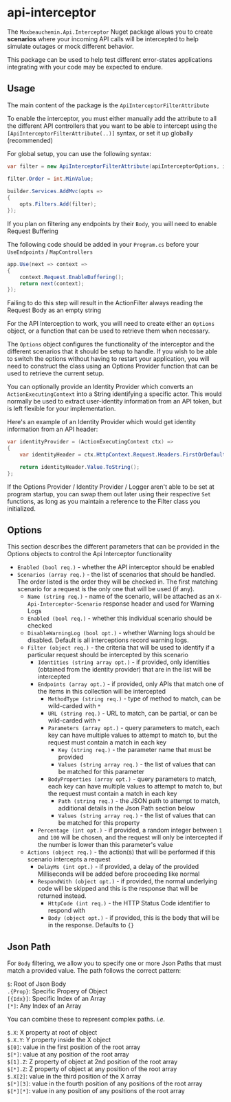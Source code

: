 # api-interceptor

The `Maxbeauchemin.Api.Interceptor` Nuget package allows you to create **scenarios** where your incoming API calls will be intercepted to help simulate outages or mock different behavior.

This package can be used to help test different error-states applications integrating with your code may be expected to endure.

## Usage

The main content of the package is the `ApiInterceptorFilterAttribute`

To enable the interceptor, you must either manually add the attribute to all the different API controllers that you want to be able to intercept using the `[ApiInterceptorFilterAttribute(..)]` syntax, or set it up globally (recommended)

For global setup, you can use the following syntax:
```csharp
var filter = new ApiInterceptorFilterAttribute(apiInterceptorOptions, identityProvider);

filter.Order = int.MinValue;
    
builder.Services.AddMvc(opts =>
{
    opts.Filters.Add(filter);
});
```

If you plan on filtering any endpoints by their `Body`, you will need to enable Request Buffering

The following code should be added in your `Program.cs` before your `UseEndpoints` / `MapControllers`
```csharp
app.Use(next => context =>
{
    context.Request.EnableBuffering();
    return next(context);
});
```
Failing to do this step will result in the ActionFilter always reading the Request Body as an empty string

For the API Interception to work, you will need to create either an `Options` object, or a function that can be used to retrieve them when necessary.

The `Options` object configures the functionality of the interceptor and the different scenarios that it should be setup to handle. If you wish to be able to switch the options without having to restart your application, you will need to construct the class using an Options Provider function that can be used to retrieve the current setup.

You can optionally provide an Identity Provider which converts an `ActionExecutingContext` into a String identifying a specific actor. This would normally be used to extract user-identity information from an API token, but is left flexible for your implementation.

Here's an example of an Identity Provider which would get identity information from an API header:

```csharp
var identityProvider = (ActionExecutingContext ctx) =>
{
    var identityHeader = ctx.HttpContext.Request.Headers.FirstOrDefault(h => h.Key == "X-Identity");

    return identityHeader.Value.ToString();
};
```

If the Options Provider / Identity Provider / Logger aren't able to be set at program startup, you can swap them out later using their respective `Set` functions, as long as you maintain a reference to the Filter class you initialized.

## Options

This section describes the different parameters that can be provided in the Options objects to control the Api Interceptor functionality

- `Enabled (bool req.)` - whether the API interceptor should be enabled
- `Scenarios (array req.)` - the list of scenarios that should be handled. The order listed is the order they will be checked in. The first matching scenario for a request is the only one that will be used (if any).
  - `Name (string req.)` - name of the scenario, will be attached as an `X-Api-Interceptor-Scenario` response header and used for Warning Logs
  - `Enabled (bool req.)` - whether this individual scenario should be checked
  - `DisableWarningLog (bool opt.)` - whether Warning logs should be disabled. Default is all interceptions record warning logs.
  - `Filter (object req.)` - the criteria that will be used to identify if a particular request should be intercepted by this scenario
    - `Identities (string array opt.)` - if provided, only identities (obtained from the identity provider) that are in the list will be intercepted
    - `Endpoints (array opt.)` - if provided, only APIs that match one of the items in this collection will be intercepted
      - `MethodType (string req.)` - type of method to match, can be wild-carded with `*`
      - `URL (string req.)` - URL to match, can be partial, or can be wild-carded with `*`
      - `Parameters (array opt.)` - query parameters to match, each key can have multiple values to attempt to match to, but the request must contain a match in each key
        - `Key (string req.)` - the parameter name that must be provided
        - `Values (string array req.)` - the list of values that can be matched for this parameter
      - `BodyProperties (array opt.)` - query parameters to match, each key can have multiple values to attempt to match to, but the request must contain a match in each key
        - `Path (string req.)` - the JSON path to attempt to match, additional details in the Json Path section below
        - `Values (string array req.)` - the list of values that can be matched for this property
    - `Percentage (int opt.)` - if provided, a random integer between `1` and `100` will be chosen, and the request will only be intercepted if the number is lower than this parameter's value
  - `Actions (object req.)` - the action(s) that will be performed if this scenario intercepts a request
    - `DelayMs (int opt.)` - if provided, a delay of the provided Milliseconds will be added before proceeding like normal
    - `RespondWith (object opt.)` - if provided, the normal underlying code will be skipped and this is the response that will be returned instead.
      - `HttpCode (int req.)` - the HTTP Status Code identifier to respond with
      - `Body (object opt.)` - if provided, this is the body that will be in the response. Defaults to `{}`

## Json Path

For `Body` filtering, we allow you to specify one or more Json Paths that must match a provided value. The path follows the correct pattern:

`$`: Root of Json Body<br>
`.{Prop}`: Specific Propery of Object<br>
`[{Idx}]`: Specific Index of an Array<br>
`[*]`: Any Index of an Array<br>

You can combine these to represent complex paths. *i.e.*

`$.X`: X property at root of object<br>
`$.X.Y`: Y property inside the X object<br>
`$[0]`: value in the first position of the root array<br>
`$[*]`: value at any position of the root array<br>
`$[1].Z`: Z property of object at 2nd position of the root array<br>
`$[*].Z`: Z property of object at any position of the root array<br>
`$.X[2]`: value in the third position of the X array<br>
`$[*][3]`: value in the fourth position of any positions of the root array<br>
`$[*][*]`: value in any position of any positions of the root array<br>